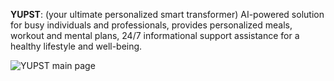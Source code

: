 **YUPST**: (your ultimate personalized smart transformer) AI-powered solution for busy individuals and professionals, provides personalized meals, workout and mental plans, 24/7 informational support assistance for a healthy lifestyle and well-being.



![YUPST main page](images/sumize_main.png)
